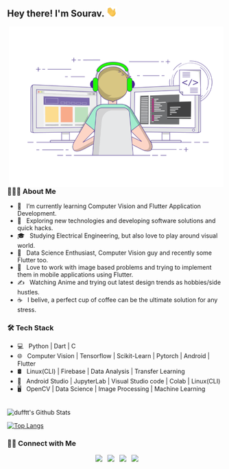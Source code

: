 
        
<h2> Hey there! I'm Sourav. <img src="https://github.com/dufftt/dufftt/blob/master/Hi.gif" width="25"></h2>
<img align="right" alt="GIF" src="https://raw.githubusercontent.com/dufftt/dufftt/master/gif3.gif" width="500"/>

<h3> 👨🏻‍💻 About Me </h3>

- 🔭 &nbsp; I’m currently learning Computer Vision and Flutter Application Development.
- 🤔 &nbsp; Exploring new technologies and developing software solutions and quick hacks.
- 🎓 &nbsp; Studying Electrical Engineering, but also love to play around visual world.
- 💼 &nbsp; Data Science Enthusiast, Computer Vision guy and recently some Flutter too.
- 🌱 &nbsp; Love to work with image based problems and trying to implement them in mobile applications using Flutter.
- ✍️ &nbsp; Watching Anime and trying out latest design trends as hobbies/side hustles.
- ☕ &nbsp; I belive, a perfect cup of coffee can be the ultimate solution for any stress. 

<h3>🛠 Tech Stack</h3>

- 💻 &nbsp; Python | Dart | C
- 🌐 &nbsp; Computer Vision | Tensorflow | Scikit-Learn | Pytorch | Android | Flutter 
- 🛢 &nbsp; Linux(CLI) | Firebase | Data Analysis | Transfer Learning
- 🔧 &nbsp; Android Studio | JupyterLab | Visual Studio code | Colab | Linux(CLI)
- 🖥 &nbsp; OpenCV | Data Science | Image Processing | Machine Learning

<br>

<!-- ![Sourav's Github Stats](https://github-readme-stats.vercel.app/api?username=dufftt&show_icons=true&title_color=fff&icon_color=79ff97&text_color=9f9f9f&bg_color=151515) -->
<img align="center" src="https://github-readme-stats.vercel.app/api?username=dufftt&include_all_commits=true&count_private=true&show_icons=true&line_height=20&title_color=7A7ADB&icon_color=2234AE&text_color=D3D3D3&bg_color=0,000000,130F40" alt="dufftt's Github Stats">

</br>

[![Top Langs](https://github-readme-stats.vercel.app/api/top-langs/?username=dufftt&layout=compact&text_color=daf7dc&bg_color=151515)](https://github.com/dufftt/github-readme-stats)

<h3> 🤝🏻 Connect with Me </h3>

<p align="center">
&nbsp; <a href="https://twitter.com/_Duft_" target="_blank" rel="noopener noreferrer"><img src="https://img.icons8.com/plasticine/100/000000/twitter.png" width="50" /></a>  
&nbsp; <a href="https://www.instagram.com/__duft__/" target="_blank" rel="noopener noreferrer"><img src="https://img.icons8.com/plasticine/100/000000/instagram-new.png" width="50" /></a>  
&nbsp; <a href="https://www.linkedin.com/in/sourav-sharma-20186268/" target="_blank" rel="noopener noreferrer"><img src="https://img.icons8.com/plasticine/100/000000/linkedin.png" width="50" /></a>
&nbsp; <a href="mailto:souravsharma227@gmail.com" target="_blank" rel="noopener noreferrer"><img src="https://img.icons8.com/plasticine/100/000000/gmail.png"  width="50" /></a>
</p>


